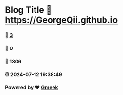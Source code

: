 # Blog Title :link: https://GeorgeQii.github.io 
### :page_facing_up: [3](https://GeorgeQii.github.io/tag.html) 
### :speech_balloon: 0 
### :hibiscus: 1306 
### :alarm_clock: 2024-07-12 19:38:49 
### Powered by :heart: [Gmeek](https://github.com/Meekdai/Gmeek)
